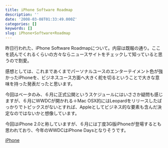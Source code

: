```yaml
---
title: iPhone Software Roadmap
description: ''
date: '2008-03-08T01:33:49.000Z'
categories: []
keywords: []
slug: iPhone+Software+Roadmap
---
```

昨日行われた、iPhone Software Roadmapについて。内容は既報の通り。ここを読んでくれるくらいの方々ならニュースサイトをチェックして知っていると思うので割愛。

感想としては、これまであくまでパーソナルユースのエンターテイメント色が強かったiPhoneを、ビジネスユース方面へ大きく舵を切るということで大きな意味を持った発表だったと思います。

今回はベータのみ、６月に正式公開というスケジュールにはいささか疑問も感じますが、６月にWWDCが開かれる＋Mac OSX的にはLeopardをリリースしたばっかりでトピックスがないとすれば、Appleとしてビジネス的な要素も含んだ決定なのではないかと想像しています。

今回はiPhone 2.0と称していますが、６月には丁度3G版iPhoneが登場するとも思われており、今年のWWDCはiPhone Daysとなりそうです。

[iPhone](http://technorati.com/tag/iPhone)
